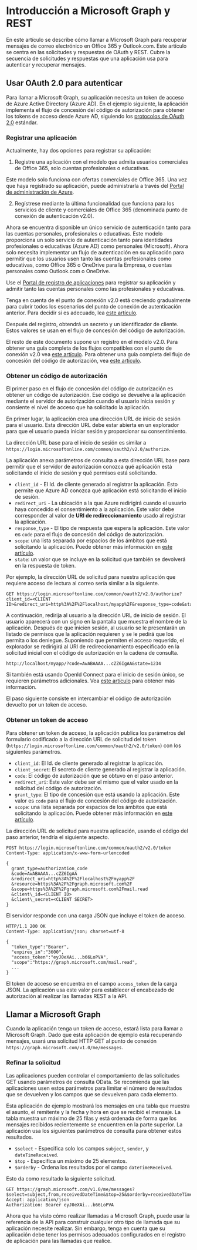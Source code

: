 # Introducción a Microsoft Graph y REST

En este artículo se describe cómo llamar a Microsoft Graph para recuperar mensajes de correo electrónico en Office 365 y Outlook.com. Este artículo se centra en las solicitudes y respuestas de OAuth y REST. Cubre la secuencia de solicitudes y respuestas que una aplicación usa para autenticar y recuperar mensajes.

## Usar OAuth 2.0 para autenticar

Para llamar a Microsoft Graph, su aplicación necesita un token de acceso de Azure Active Directory (Azure AD). En el ejemplo siguiente, la aplicación implementa el flujo de concesión del código de autorización para obtener los tokens de acceso desde Azure AD, siguiendo los [protocolos de OAuth 2.0](http://tools.ietf.org/html/rfc6749) estándar.

### Registrar una aplicación

Actualmente, hay dos opciones para registrar su aplicación:

  1. Registre una aplicación con el modelo que admita usuarios comerciales de Office 365, solo cuentas profesionales o educativas.
 
  Este modelo solo funciona con ofertas comerciales de Office 365. Una vez que haya registrado su aplicación, puede administrarla a través del [Portal de administración de Azure](https://manage.windowsazure.com).

  2. Regístrese mediante la última funcionalidad que funciona para los servicios de cliente y comerciales de Office 365 (denominada punto de conexión de autenticación v2.0).
 
  Ahora se encuentra disponible un único servicio de autenticación tanto para las cuentas personales, profesionales o educativas. Este modelo proporciona un solo servicio de autenticación tanto para identidades profesionales o educativas (Azure AD) como personales (Microsoft). Ahora solo necesita implementar un flujo de autenticación en su aplicación para permitir que los usuarios usen tanto las cuentas profesionales como educativas, como Office 365 o OneDrive para la Empresa, o cuentas personales como Outlook.com o OneDrive.
   
Use el [Portal de registro de aplicaciones](https://apps.dev.microsoft.com/) para registrar su aplicación y admitir tanto las cuentas personales como las profesionales y educativas.

Tenga en cuenta de el punto de conexión v2.0 está creciendo gradualmente para cubrir todos los escenarios del punto de conexión de autenticación anterior. Para decidir si es adecuado, lea [este artículo](https://azure.microsoft.com/en-us/documentation/articles/active-directory-v2-limitations/).

Después del registro, obtendrá un secreto y un identificador de cliente. Estos valores se usan en el flujo de concesión del código de autorización.

El resto de este documento supone un registro en el modelo v2.0. Para obtener una guía completa de los flujos compatibles con el punto de conexión v2.0 vea [este artículo](https://azure.microsoft.com/en-us/documentation/articles/active-directory-v2-flows/). Para obtener una guía completa del flujo de concesión del código de autorización, vea [este artículo](https://azure.microsoft.com/en-us/documentation/articles/active-directory-v2-protocols-oauth-code/).

### Obtener un código de autorización

El primer paso en el flujo de concesión del código de autorización es obtener un código de autorización. Ese código se devuelve a la aplicación mediante el servidor de autorización cuando el usuario inicia sesión y consiente el nivel de acceso que ha solicitado la aplicación.

En primer lugar, la aplicación crea una dirección URL de inicio de sesión para el usuario. Esta dirección URL debe estar abierta en un explorador para que el usuario pueda iniciar sesión y proporcionar su consentimiento.

La dirección URL base para el inicio de sesión es similar a `https://login.microsoftonline.com/common/oauth2/v2.0/authorize`.

La aplicación anexa parámetros de consulta a esta dirección URL base para permitir que el servidor de autorización conozca qué aplicación está solicitando el inicio de sesión y qué permisos está solicitando.

- `client_id` - El Id. de cliente generado al registrar la aplicación. Esto permite que Azure AD conozca qué aplicación está solicitando el inicio de sesión.
- `redirect_uri` - La ubicación a la que Azure redirigirá cuando el usuario haya concedido el consentimiento a la aplicación. Este valor debe corresponder al valor de **URI de redireccionamiento** usado al registrar la aplicación.
- `response_type` - El tipo de respuesta que espera la aplicación. Este valor es `code` para el flujo de concesión del código de autorización.
- `scope`: una lista separada por espacios de los ámbitos que está solicitando la aplicación. Puede obtener más información en [este artículo](https://azure.microsoft.com/en-us/documentation/articles/active-directory-v2-scopes/).
- `state`: un valor que se incluye en la solicitud que también se devolverá en la respuesta de token.

Por ejemplo, la dirección URL de solicitud para nuestra aplicación que requiere acceso de lectura al correo sería similar a la siguiente.

```http
GET https://login.microsoftonline.com/common/oauth2/v2.0/authorize?client_id=<CLIENT ID>&redirect_uri=http%3A%2F%2Flocalhost/myapp%2F&response_type=code&state=1234&scope=https%3A%2F%2Fgraph.microsoft.com%2Fmail.read
```

A continuación, redirija al usuario a la dirección URL de inicio de sesión. El usuario aparecerá con un signo en la pantalla que muestra el nombre de la aplicación. Después de que inicien sesión, al usuario se le presentarán un listado de permisos que la aplicación requieren y se le pedirá que los permita o los deniegue. Suponiendo que permiten el acceso requerido, el explorador se redirigirá al URI de redireccionamiento especificado en la solicitud inicial con el código de autorización en la cadena de consulta.

```http
http://localhost/myapp/?code=AwABAAAA...cZZ6IgAA&state=1234
```

Si también está usando OpenId Connect para el inicio de sesión único, se requieren parámetros adicionales. Vea [este artículo](https://azure.microsoft.com/en-us/documentation/articles/active-directory-v2-protocols-oidc/) para obtener más información. 

El paso siguiente consiste en intercambiar el código de autorización devuelto por un token de acceso.

### Obtener un token de acceso

Para obtener un token de acceso, la aplicación publica los parámetros del formulario codificado a la dirección URL de solicitud del token (`https://login.microsoftonline.com/common/oauth2/v2.0/token`) con los siguientes parámetros.

- `client_id`: El Id. de cliente generado al registrar la aplicación.
- `client_secret`: El secreto de cliente generado al registrar la aplicación.
- `code`: El código de autorización que se obtuvo en el paso anterior.
- `redirect_uri`: Este valor debe ser el mismo que el valor usado en la solicitud del código de autorización.
- `grant_type`: El tipo de concesión que está usando la aplicación. Este valor es `code` para el flujo de concesión del código de autorización.
- `scope`: una lista separada por espacios de los ámbitos que está solicitando la aplicación. Puede obtener más información en [este artículo](https://azure.microsoft.com/en-us/documentation/articles/active-directory-v2-scopes/).

La dirección URL de solicitud para nuestra aplicación, usando el código del paso anterior, tendría el siguiente aspecto.

```http
POST https://login.microsoftonline.com/common/oauth2/v2.0/token
Content-Type: application/x-www-form-urlencoded

{
  grant_type=authorization_code
  &code=AwABAAAA...cZZ6IgAA
  &redirect_uri=http%3A%2F%2Flocalhost%2Fmyapp%2F
  &resource=https%3A%2F%2Fgraph.microsoft.com%2F
  &scope=https%3A%2F%2Fgraph.microsoft.com%2Fmail.read
  &client\_id=<CLIENT ID>
  &client\_secret=<CLIENT SECRET>
}
```

El servidor responde con una carga JSON que incluye el token de acceso.

```http
HTTP/1.1 200 OK
Content-Type: application/json; charset=utf-8

{
  "token_type":"Bearer",
  "expires_in":"3600",
  "access_token":"eyJ0eXAi...b66LoPVA",
  "scope":"https://graph.microsoft.com/mail.read",
  ...
}
```

El token de acceso se encuentra en el campo `access_token` de la carga JSON. La aplicación usa este valor para establecer el encabezado de autorización al realizar las llamadas REST a la API.

## Llamar a Microsoft Graph

Cuando la aplicación tenga un token de acceso, estará lista para llamar a Microsoft Graph. Dado que esta aplicación de ejemplo está recuperando mensajes, usará una solicitud HTTP GET al punto de conexión `https://graph.microsoft.com/v1.0/me/messages`.

### Refinar la solicitud

Las aplicaciones pueden controlar el comportamiento de las solicitudes GET usando parámetros de consulta OData. Se recomienda que las aplicaciones usen estos parámetros para limitar el número de resultados que se devuelven y los campos que se devuelven para cada elemento. 

Esta aplicación de ejemplo mostrará los mensajes en una tabla que muestra el asunto, el remitente y la fecha y hora en que se recibió el mensaje. La tabla muestra un máximo de 25 filas y está ordenada de forma que los mensajes recibidos recientemente se encuentren en la parte superior. La aplicación usa los siguientes parámetros de consulta para obtener estos resultados.

- `$select` - Especifica solo los campos `subject`, `sender`, y `dateTimeReceived`.
- `$top` - Especifica un máximo de 25 elementos.
- `$orderby` - Ordena los resultados por el campo `dateTimeReceived`.

Esto da como resultado la siguiente solicitud.

```http
GET https://graph.microsoft.com/v1.0/me/messages?$select=subject,from,receivedDateTime&$top=25&$orderby=receivedDateTime%20DESC
Accept: application/json
Authorization: Bearer eyJ0eXAi...b66LoPVA
```

Ahora que ha visto cómo realizar llamadas a Microsoft Graph, puede usar la referencia de la API para construir cualquier otro tipo de llamada que su aplicación necesite realizar. Sin embargo, tenga en cuenta que su aplicación debe tener los permisos adecuados configurados en el registro de aplicación para las llamadas que realice.


